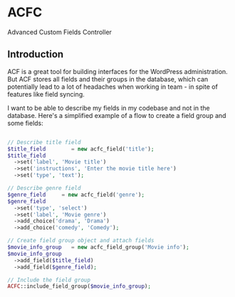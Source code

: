 # ACFC
Advanced Custom Fields Controller


## Introduction

ACF is a great tool for building interfaces for the WordPress administration. But ACF stores all fields and their groups in the database, which can potentially lead to a lot of headaches when working in team - in spite of features like field syncing.

I want to be able to describe my fields in my codebase and not in the database. Here's a simplified example of a flow to create a field group and some fields:

```PHP

// Describe title field
$title_field        = new acfc_field('title');
$title_field
  ->set('label', 'Movie title')
  ->set('instructions', 'Enter the movie title here')
  ->set('type', 'text');

// Describe genre field
$genre_field     = new acfc_field('genre');
$genre_field
  ->set('type', 'select')
  ->set('label', 'Movie genre')
  ->add_choice('drama', 'Drama')
  ->add_choice('comedy', 'Comedy');

// Create field group object and attach fields
$movie_info_group   = new acfc_field_group('Movie info');
$movie_info_group
  ->add_field($title_field)
  ->add_field($genre_field);

// Include the field group
ACFC::include_field_group($movie_info_group);

```
